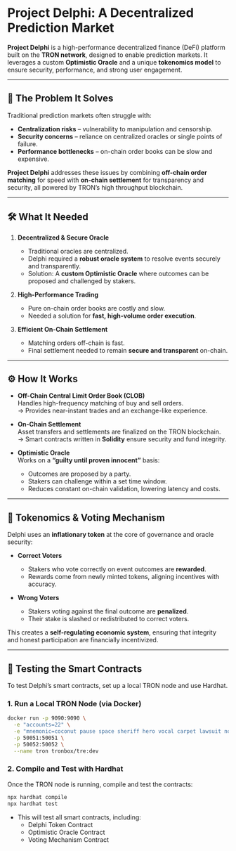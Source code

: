 # Project Delphi: A Decentralized Prediction Market

**Project Delphi** is a high-performance decentralized finance (DeFi) platform built on the **TRON network**, designed to enable prediction markets. It leverages a custom **Optimistic Oracle** and a unique **tokenomics model** to ensure security, performance, and strong user engagement.

---

## 🚩 The Problem It Solves

Traditional prediction markets often struggle with:

- **Centralization risks** – vulnerability to manipulation and censorship.  
- **Security concerns** – reliance on centralized oracles or single points of failure.  
- **Performance bottlenecks** – on-chain order books can be slow and expensive.  

**Project Delphi** addresses these issues by combining **off-chain order matching** for speed with **on-chain settlement** for transparency and security, all powered by TRON’s high throughput blockchain.

---

## 🛠 What It Needed

1. **Decentralized & Secure Oracle**  
   - Traditional oracles are centralized.  
   - Delphi required a **robust oracle system** to resolve events securely and transparently.  
   - Solution: A **custom Optimistic Oracle** where outcomes can be proposed and challenged by stakers.  

2. **High-Performance Trading**  
   - Pure on-chain order books are costly and slow.  
   - Needed a solution for **fast, high-volume order execution**.  

3. **Efficient On-Chain Settlement**  
   - Matching orders off-chain is fast.  
   - Final settlement needed to remain **secure and transparent** on-chain.  

---

## ⚙️ How It Works

- **Off-Chain Central Limit Order Book (CLOB)**  
  Handles high-frequency matching of buy and sell orders.  
  → Provides near-instant trades and an exchange-like experience.  

- **On-Chain Settlement**  
  Asset transfers and settlements are finalized on the TRON blockchain.  
  → Smart contracts written in **Solidity** ensure security and fund integrity.  

- **Optimistic Oracle**  
  Works on a **“guilty until proven innocent”** basis:  
  - Outcomes are proposed by a party.  
  - Stakers can challenge within a set time window.  
  - Reduces constant on-chain validation, lowering latency and costs.  

---

## 💠 Tokenomics & Voting Mechanism

Delphi uses an **inflationary token** at the core of governance and oracle security:

- **Correct Voters**  
  - Stakers who vote correctly on event outcomes are **rewarded**.  
  - Rewards come from newly minted tokens, aligning incentives with accuracy.  

- **Wrong Voters**  
  - Stakers voting against the final outcome are **penalized**.  
  - Their stake is slashed or redistributed to correct voters.  

This creates a **self-regulating economic system**, ensuring that integrity and honest participation are financially incentivized.

---

## 🧪 Testing the Smart Contracts

To test Delphi’s smart contracts, set up a local TRON node and use Hardhat.

### 1. Run a Local TRON Node (via Docker)

```bash
docker run -p 9090:9090 \
  -e "accounts=22" \
  -e "mnemonic=coconut pause space sheriff hero vocal carpet lawsuit notable nose build radar" \
  -p 50051:50051 \
  -p 50052:50052 \
  --name tron tronbox/tre:dev

```

### 2. Compile and Test with Hardhat

Once the TRON node is running, compile and test the contracts:
```bash
npx hardhat compile
npx hardhat test

```

- This will test all smart contracts, including:
  - Delphi Token Contract
  - Optimistic Oracle Contract
  - Voting Mechanism Contract